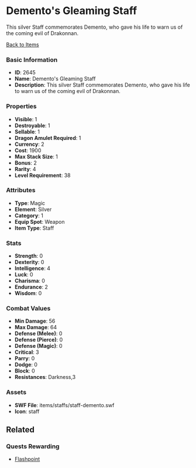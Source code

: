# Demento's Gleaming Staff

This silver Staff commemorates Demento, who gave his life to warn us of the coming evil of Drakonnan.

[Back to Items](../items.md)

### Basic Information

- **ID**: 2645
- **Name**: Demento&#039;s Gleaming Staff
- **Description**: This silver Staff commemorates Demento, who gave his life to warn us of the coming evil of Drakonnan.

### Properties

- **Visible**: 1
- **Destroyable**: 1
- **Sellable**: 1
- **Dragon Amulet Required**: 1
- **Currency**: 2
- **Cost**: 1900
- **Max Stack Size**: 1
- **Bonus**: 2
- **Rarity**: 4
- **Level Requirement**: 38

### Attributes

- **Type**: Magic
- **Element**: Silver
- **Category**: 1
- **Equip Spot**: Weapon
- **Item Type**: Staff

### Stats

- **Strength**: 0
- **Dexterity**: 0
- **Intelligence**: 4
- **Luck**: 0
- **Charisma**: 0
- **Endurance**: 2
- **Wisdom**: 0

### Combat Values

- **Min Damage**: 56
- **Max Damage**: 64
- **Defense (Melee)**: 0
- **Defense (Pierce)**: 0
- **Defense (Magic)**: 0
- **Critical**: 3
- **Parry**: 0
- **Dodge**: 0
- **Block**: 0
- **Resistances**: Darkness,3

### Assets

- **SWF File**: items/staffs/staff-demento.swf
- **Icon**: staff

## Related

### Quests Rewarding

- [Flashpoint](../quests/465-flashpoint.md)

